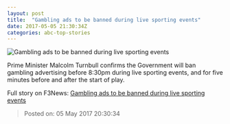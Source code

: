 ```yaml
---
layout: post
title:  "Gambling ads to be banned during live sporting events"
date: 2017-05-05 21:30:34Z
categories: abc-top-stories
---
```


![Gambling ads to be banned during live sporting events](http://www.abc.net.au/news/image/3720664-1x1-700x700.jpg)

Prime Minister Malcolm Turnbull confirms the Government will ban gambling advertising before 8:30pm during live sporting events, and for five minutes before and after the start of play.


Full story on F3News: [Gambling ads to be banned during live sporting events](http://www.f3nws.com/n/Sd3WnB)

> Posted on: 05 May 2017 20:30:34
